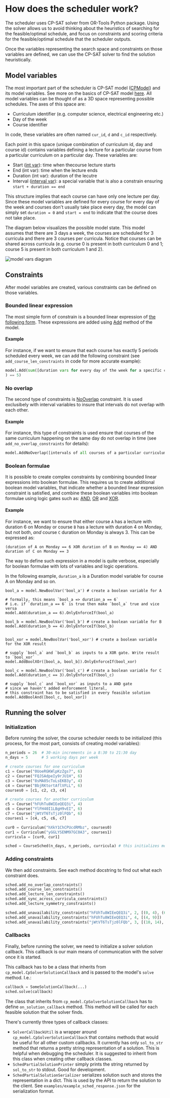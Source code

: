 # How does the scheduler work?

The scheduler uses CP-SAT solver from OR-Tools Python package. Using the solver allows us to avoid thinking about the heuristics of searching for the feasible/optimal schedule, and focus on constraints and scoring criteria for the feasible/optimal schedule that the scheduler outputs.

Once the variables representing the search space and constraints on those variables are defined, we can use the CP-SAT solver to find the solution heuristically.

## Model variables

The most important part of the scheduler is CP-SAT model ([CPModel](https://developers.google.com/optimization/reference/python/sat/python/cp_model#cpmodel)) and its model variables. See more on the basics of CP-SAT model [here](https://developers.google.com/optimization/cp/cp_solver). All model variables can be thought of as a 3D space representing possible schedules. The axes of this space are:
* Curriculum identifier (e.g. computer science, electrical engineering etc.)
* Day of the week
* Course identifier

In code, these variables are often named `cur_id`, `d` and `c_id` respectively.

Each point in this space (unique combination of curriculum id, day and course id) contains variables defining a lecture for a particular course from a particular curriculum on a particular day. These variables are:

* Start ([int var](https://developers.google.com/optimization/reference/python/sat/python/cp_model#newintvar)): time when thecourse lecture starts
* End (int var): time when the lecture ends
* Duration (int var): duration of the lecutre
* Interval ([interval var](https://developers.google.com/optimization/reference/python/sat/python/cp_model#newintervalvar)): a special variable that is also a constrain ensuring `start + duration == end`

This structure implies that each course can have only one lecture per day. Since these model variables are defined for every course for every day of the week and courses don't usually take place every day, the model can simply set `duration = 0` and `start = end` to indicate that the course does not take place.

The diagram below visualizes the possible model state. This model assumes that there are 3 days a week, the courses are scheduled for 3 curricula and there are 3 courses per curricula. Notice that courses can be shared across curricula (e.g. course 0 is present in both curriculum 0 and 1; course 5 is present in both curriculum 1 and 2).

![model vars diagram](assets/sched_model_vars.png)

## Constraints

After model variables are created, various constraints can be defined on those variables.

### Bounded linear expression

The most simple form of constrain is a bounded linear expression of [the following form](https://developers.google.com/optimization/reference/python/sat/python/cp_model#cp_model.BoundedLinearExpression). These expressions are added using [Add](https://developers.google.com/optimization/reference/python/sat/python/cp_model#add) method of the model.

#### Example

For instance, if we want to ensure that each course has exactly 5 periods scheduled every week, we can add the following constraint (see `add_course_len_constraints` in code for more accurate example):

```python
model.Add(sum([duration vars for every day of the week for a specific course
) == 5)
```

### No overlap

The second type of constraints is [NoOverlap](https://developers.google.com/optimization/reference/python/sat/python/cp_model#addnooverlap) constraint. It is used exclusibely with interval variables to insure that intervals do not overlap with each other.

#### Example

For instance, this type of constraints is used ensure that courses of the same curriculum happening on the same day do not overlap in time (see `add_no_overlap_constraints` for details):

```python
model.AddNoOverlap([intervals of all courses of a particular curriculum on a particular day])
```

### Boolean formulae

It is possible to create complex constraints by combining bounded linear expressions into boolean formulae. This requires us to create additional boolean model variables, that indicate whether a bounded linear expression constraint is satisfied, and combine these boolean variables into boolean formulae using logic gates such as: [AND](https://developers.google.com/optimization/reference/python/sat/python/cp_model#addbooland), [OR](https://developers.google.com/optimization/reference/python/sat/python/cp_model#addboolor) and [XOR](https://developers.google.com/optimization/reference/python/sat/python/cp_model#addboolxor).

#### Example

For instance, we want to ensure that either course `A` has a lecture with duration 6 on Monday or course `B` has a lecture with duration 4 on Monday, but not both, *and* course `C` duration on Monday is always 3. This can be expressed as:

```
(duration of A on Monday == 6 XOR duration of B on Monday == 4) AND duration of C on Monday == 3
```

The way to define such expression in a model is quite verbose, especially for boolean formulae with lots of variables and logic operations.

In the following example, `duration_a` is a Duration model variable for course A on Monday and so on.

```python3
bool_a = model.NewBoolVar('bool_a') # create a boolean variable for A

# formally, this means `bool_a => duration_a == 6`
# i.e. if `duration_a == 6` is true then make `bool_a` true and vice versa
model.Add(duration_a == 6).OnlyEnforceIf(bool_a)

bool_b = model.NewBoolVar('bool_b') # create a boolean variable for B
model.Add(duration_b == 4).OnlyEnforceIf(bool_b)


bool_xor = model.NewBoolVar('bool_xor') # create a boolean variable for the XOR result

# supply `bool_a` and `bool_b` as inputs to a XOR gate. Write result to `bool_xor`
model.AddBoolXOr([bool_a, bool_b]).OnlyEnforceIf(bool_xor)

bool_c = model.NewBoolVar('bool_c') # create a boolean variable for C
model.Add(duration_c == 3).OnlyEnforceIf(bool_c)

# supply `bool_c` and `bool_xor` as inputs to a AND gate
# since we haven't added enforcement literal,
# this constraint has to be satisfied in every feasible solution
model.AddBoolAnd([bool_c, bool_xor])
```

## Running the solver

### Initialization

Before running the solver, the course scheduler needs to be initialized (this process, for the most part, consists of creating model variables):

```python
n_periods = 26  # 30-min increments in a 8:30 to 21:30 day
n_days = 5      # 5 working days per week

# create courses for one curriculum
c1 = Course("0UoeRGKWlpKzZgs7", 6)
c2 = Course("FQJSAdpeIy9rJU1H", 6)
c3 = Course("8sMA05cToLsEKB3y", 4)
c4 = Course("BbjRKtortAflVFLL", 6)
courses0 = [c1, c2, c3, c4]

# create courses for another curriculum
c5 = Course("hFUhTu8WIEeQEQ3i", 4)
c6 = Course("YlFH40I1LBgH9vEI", 6)
c7 = Course("jWtVT6TsTjz0lFQb", 6)
courses1 = [c4, c5, c6, c7]

cur0 = Curriculum("hXkY1ChCPUcdRMbz", courses0)
cur1 = Curriculum("yGGLYSENM97GC0A3", courses1)
curricula = [cur0, cur1]

sched = CourseSched(n_days, n_periods, curricula) # this initializes model variables
```

### Adding constraints

We then add constraints. See each method docstring to find out what each constraint does.

```python
sched.add_no_overlap_constraints()
sched.add_course_len_constraints()
sched.add_lecture_len_constraints()
sched.add_sync_across_curricula_constraints()
sched.add_lecture_symmetry_constraints()

sched.add_unavailability_constraints("hFUhTu8WIEeQEQ3i", 2, [(0, 4), (6, 9)])
sched.add_unavailability_constraints("hFUhTu8WIEeQEQ3i", 4, [(4, 9)])
sched.add_unavailability_constraints("jWtVT6TsTjz0lFQb", 3, [(10, 14), (16, 19)])
```

### Callbacks

Finally, before running the solver, we need to initialize a solver solution callback. This callback is our main means of communication with the solver once it is started.

This callback has to be a class that inherits from `cp_model.CpSolverSolutionCallback` and is passed to the model's `solve` method. I.e.:

```python
callback = SomeSolutionCallback(...)
sched.solve(callback)
```

The class that inherits from `cp_model.CpSolverSolutionCallback` has to define `on_solution_callback` method. This method will be called for each feasible solution that the solver finds.

There's currently three types of callback classes:

* `SolverCallbackUtil` is a wrapper around `cp_model.CpSolverSolutionCallback` that contains methods that would be useful for all other custom callbacks. It currently has only `sol_to_str` method that returns a pretty string representation of a solution. This is helpful when debugging the scheduler. It is suggested to inherit from this class when creating other callback classes.
* `SchedPartialSolutionPrinter` simply prints the string returned by `sol_to_str` to stdout. Good for development.
* `SchedPartialSolutionSerializer` serializes solution such and stores the representation in a dict. This is used by the API to return the solution to the client. See `examples/example_sched_response.json` for the serialization format.


